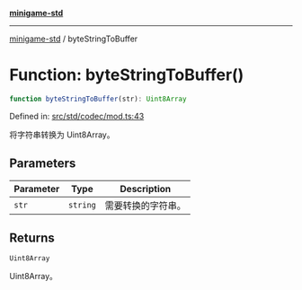 [**minigame-std**](../README.md)

***

[minigame-std](../README.md) / byteStringToBuffer

# Function: byteStringToBuffer()

```ts
function byteStringToBuffer(str): Uint8Array
```

Defined in: [src/std/codec/mod.ts:43](https://github.com/JiangJie/minigame-std/blob/c702c23d8258d9dd96d873df515d0027c84fb302/src/std/codec/mod.ts#L43)

将字符串转换为 Uint8Array。

## Parameters

| Parameter | Type | Description |
| ------ | ------ | ------ |
| `str` | `string` | 需要转换的字符串。 |

## Returns

`Uint8Array`

Uint8Array。
